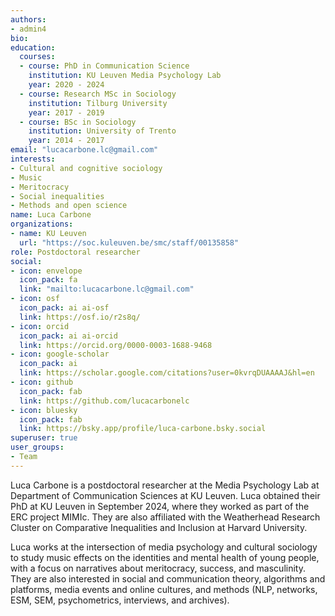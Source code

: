 ```yaml
---
authors:
- admin4
bio: 
education:
  courses:
  - course: PhD in Communication Science
    institution: KU Leuven Media Psychology Lab
    year: 2020 - 2024
  - course: Research MSc in Sociology
    institution: Tilburg University
    year: 2017 - 2019
  - course: BSc in Sociology
    institution: University of Trento
    year: 2014 - 2017
email: "lucacarbone.lc@gmail.com"
interests:
- Cultural and cognitive sociology
- Music
- Meritocracy
- Social inequalities
- Methods and open science
name: Luca Carbone
organizations:
- name: KU Leuven
  url: "https://soc.kuleuven.be/smc/staff/00135858"
role: Postdoctoral researcher
social:
- icon: envelope
  icon_pack: fa
  link: "mailto:lucacarbone.lc@gmail.com"
- icon: osf
  icon_pack: ai ai-osf
  link: https://osf.io/r2s8q/
- icon: orcid
  icon_pack: ai ai-orcid
  link: https://orcid.org/0000-0003-1688-9468
- icon: google-scholar
  icon_pack: ai
  link: https://scholar.google.com/citations?user=0kvrqDUAAAAJ&hl=en
- icon: github
  icon_pack: fab
  link: https://github.com/lucacarbonelc
- icon: bluesky
  icon_pack: fab
  link: https://bsky.app/profile/luca-carbone.bsky.social
superuser: true
user_groups:
- Team
---
```


Luca Carbone is a postdoctoral researcher at the Media Psychology Lab at Department of Communication Sciences at KU Leuven. Luca obtained their PhD at KU Leuven in September 2024, where they worked as part of the ERC project MIMIc. They are also affiliated with the Weatherhead Research Cluster on Comparative Inequalities and Inclusion at Harvard University.

Luca works at the intersection of media psychology and cultural sociology to study music effects on the identities and mental health of young people, with a focus on narratives about meritocracy, success, and masculinity. They are also interested in social and communication theory, algorithms and platforms, media events and online cultures, and methods (NLP, networks, ESM, SEM, psychometrics, interviews, and archives).